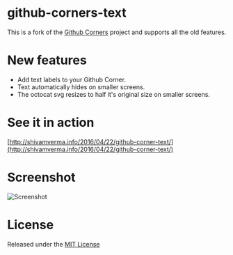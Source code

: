 # github-corners-text

This is a fork of the [Github Corners](https://github.com/tholman/github-corners) project and supports all the old features. 

# New features
* Add text labels to your Github Corner. 
* Text automatically hides on smaller screens. 
* The octocat svg resizes to half it's original size on smaller screens.

# See it in action 
[http://shivamverma.info/2016/04/22/github-corner-text/](http://shivamverma.info/2016/04/22/github-corner-text/)

# Screenshot
![Screenshot](http://shivamverma.info/assets/extras/screenshot_github_corners.png)

# License 
Released under the [MIT License](https://opensource.org/licenses/MIT)
